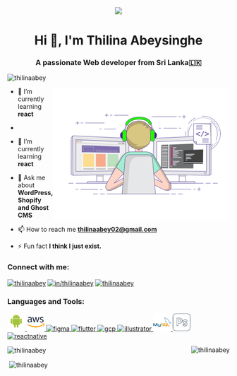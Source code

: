 <div align="center"> <img src="https://user-images.githubusercontent.com/74038190/225813708-98b745f2-7d22-48cf-9150-083f1b00d6c9.gif"> </div>
<h1 align="center">Hi 👋, I'm Thilina Abeysinghe</h1>
<h3 align="center">A passionate Web developer from Sri Lanka🇱🇰</h3>

<p align="left"> <img src="https://komarev.com/ghpvc/?username=thilinaabey&label=Profile%20views&color=0e75b6&style=flat" alt="thilinaabey" /> </p>
<img align="right" alt="Coding" width="400" src="https://raw.githubusercontent.com/devSouvik/devSouvik/master/gif3.gif">



- 🌱 I’m currently learning **react**
- 
- 🌱 I’m currently learning **react** 

- 💬 Ask me about **WordPress, Shopify and Ghost CMS**

- 📫 How to reach me **thilinaabey02@gmail.com**

- ⚡ Fun fact **I think I just exist.**

<h3 align="left">Connect with me:</h3>
<p align="left">
<a href="https://twitter.com/thilinaabey" target="blank"><img align="center" src="https://raw.githubusercontent.com/rahuldkjain/github-profile-readme-generator/master/src/images/icons/Social/twitter.svg" alt="thilinaabey" height="30" width="40" /></a>
<a href="https://linkedin.com/in/thilinaabey" target="blank"><img align="center" src="https://raw.githubusercontent.com/rahuldkjain/github-profile-readme-generator/master/src/images/icons/Social/linked-in-alt.svg" alt="in/thilinaabey" height="30" width="40" /></a>
<a href="https://instagram.com/_kick_._" target="blank"><img align="center" src="https://raw.githubusercontent.com/rahuldkjain/github-profile-readme-generator/master/src/images/icons/Social/instagram.svg" alt="thilinaabey" height="30" width="40" /></a>
</p>

<h3 align="left">Languages and Tools:</h3>
<p align="left"> <a href="https://developer.android.com" target="_blank" rel="noreferrer"> <img src="https://raw.githubusercontent.com/devicons/devicon/master/icons/android/android-original-wordmark.svg" alt="android" width="40" height="40"/> </a> <a href="https://aws.amazon.com" target="_blank" rel="noreferrer"> <img src="https://raw.githubusercontent.com/devicons/devicon/master/icons/amazonwebservices/amazonwebservices-original-wordmark.svg" alt="aws" width="40" height="40"/> </a> <a href="https://www.figma.com/" target="_blank" rel="noreferrer"> <img src="https://www.vectorlogo.zone/logos/figma/figma-icon.svg" alt="figma" width="40" height="40"/> </a> <a href="https://flutter.dev" target="_blank" rel="noreferrer"> <img src="https://www.vectorlogo.zone/logos/flutterio/flutterio-icon.svg" alt="flutter" width="40" height="40"/> </a> <a href="https://cloud.google.com" target="_blank" rel="noreferrer"> <img src="https://www.vectorlogo.zone/logos/google_cloud/google_cloud-icon.svg" alt="gcp" width="40" height="40"/> </a> <a href="https://www.adobe.com/in/products/illustrator.html" target="_blank" rel="noreferrer"> <img src="https://www.vectorlogo.zone/logos/adobe_illustrator/adobe_illustrator-icon.svg" alt="illustrator" width="40" height="40"/> </a> <a href="https://www.mysql.com/" target="_blank" rel="noreferrer"> <img src="https://raw.githubusercontent.com/devicons/devicon/master/icons/mysql/mysql-original-wordmark.svg" alt="mysql" width="40" height="40"/> </a> <a href="https://www.photoshop.com/en" target="_blank" rel="noreferrer"> <img src="https://raw.githubusercontent.com/devicons/devicon/master/icons/photoshop/photoshop-line.svg" alt="photoshop" width="40" height="40"/> </a> <a href="https://reactnative.dev/" target="_blank" rel="noreferrer"> <img src="https://reactnative.dev/img/header_logo.svg" alt="reactnative" width="40" height="40"/> </a> </p>





<p><img align="right" src="https://github-readme-stats.vercel.app/api/top-langs?username=thilinaabey&show_icons=true&locale=en&layout=compact" alt="thilinaabey" /></p>


<p><img align="center" src="https://github-readme-streak-stats.herokuapp.com/?user=thilinaabey&" alt="thilinaabey" /></p>




<p>&nbsp;<img align="center" src="https://github-readme-stats.vercel.app/api?username=thilinaabey&show_icons=true&locale=en" alt="thilinaabey" /></p>

